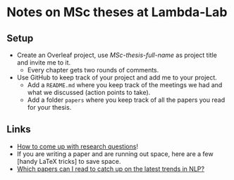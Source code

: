 # Notes on MSc theses at Lambda-Lab

## Setup

- Create an Overleaf project, use *MSc-thesis-full-name* as project title and invite me to it.
  - Every chapter gets two rounds of comments.
- Use GitHub to keep track of your project and add me to your project.
  - Add a `README.md` where you keep track of the meetings we had and what we discussed (action points to take).
  - Add a folder `papers` where you keep track of all the papers you read for your thesis.


## Links

- [How to come up with research questions](http://pgbovine.net/research-design-patterns.htm)!
- If you are writing a paper and are running out space, here are a few [handy LaTeX tricks] to save space.
- [Which papers can I read to catch up on the latest trends in NLP?](https://medium.com/huggingface/the-best-and-most-current-of-modern-natural-language-processing-5055f409a1d1)
